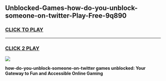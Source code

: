 
## Unblocked-Games-how-do-you-unblock-someone-on-twitter-Play-Free-9q890
<h3>
<a href="https://premium76.site?title=how-do-you-unblock-someone-on-twitter&ref=23A">CLICK TO PLAY</a></h3>
<hr>

<h3>
<a href="https://premium76.site?title=how-do-you-unblock-someone-on-twitter&ref=23A">CLICK 2 PLAY</a>
  
</h3>

<a href="https://premium76.site?title=how-do-you-unblock-someone-on-twitter&ref=23A"><img src="https://clearcache.store/games.png"></a>


**how-do-you-unblock-someone-on-twitter games unblocked: Your Gateway to Fun and Accessible Online Gaming**
